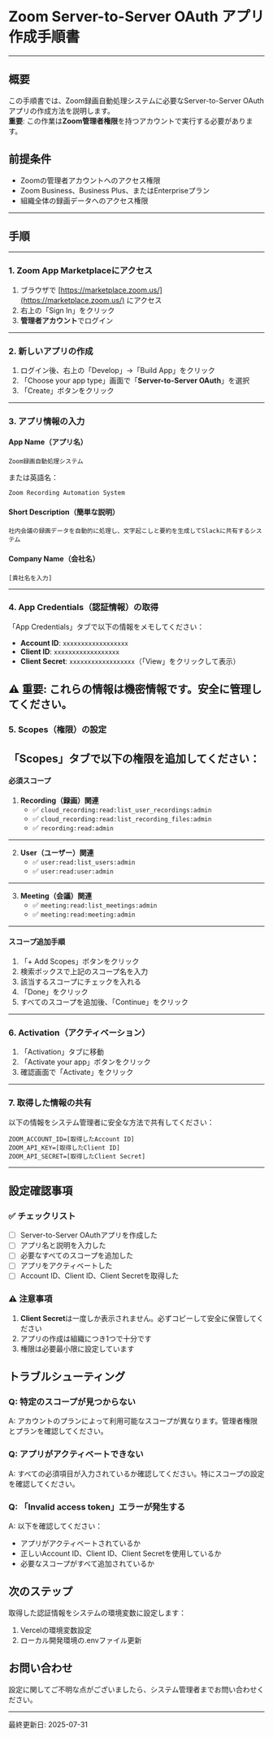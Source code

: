 # Zoom Server-to-Server OAuth アプリ作成手順書
---
## 概要
この手順書では、Zoom録画自動処理システムに必要なServer-to-Server OAuth アプリの作成方法を説明します。  
**重要**: この作業は**Zoom管理者権限**を持つアカウントで実行する必要があります。

## 前提条件
- Zoomの管理者アカウントへのアクセス権限
- Zoom Business、Business Plus、またはEnterpriseプラン
- 組織全体の録画データへのアクセス権限
---
## 手順
---
### 1. Zoom App Marketplaceにアクセス
1. ブラウザで [https://marketplace.zoom.us/](https://marketplace.zoom.us/) にアクセス
2. 右上の「Sign In」をクリック
3. **管理者アカウント**でログイン
---
### 2. 新しいアプリの作成
1. ログイン後、右上の「Develop」→「Build App」をクリック
2. 「Choose your app type」画面で「**Server-to-Server OAuth**」を選択
3. 「Create」ボタンをクリック
---
### 3. アプリ情報の入力
#### App Name（アプリ名）
```
Zoom録画自動処理システム
```
または英語名：
```
Zoom Recording Automation System
```

#### Short Description（簡単な説明）
```
社内会議の録画データを自動的に処理し、文字起こしと要約を生成してSlackに共有するシステム
```

#### Company Name（会社名）
```
[貴社名を入力]
```
---
### 4. App Credentials（認証情報）の取得
「App Credentials」タブで以下の情報をメモしてください：

- **Account ID**: `xxxxxxxxxxxxxxxxxx`
- **Client ID**: `xxxxxxxxxxxxxxxxxx`
- **Client Secret**: `xxxxxxxxxxxxxxxxxx`（「View」をクリックして表示）

⚠️ **重要**: これらの情報は機密情報です。安全に管理してください。
---
### 5. Scopes（権限）の設定
「Scopes」タブで以下の権限を追加してください：
---
#### 必須スコープ
1. **Recording（録画）関連**
   - ✅ `cloud_recording:read:list_user_recordings:admin`
   - ✅ `cloud_recording:read:list_recording_files:admin`
   - ✅ `recording:read:admin`
---
2. **User（ユーザー）関連**
   - ✅ `user:read:list_users:admin`
   - ✅ `user:read:user:admin`
---
3. **Meeting（会議）関連**
   - ✅ `meeting:read:list_meetings:admin`
   - ✅ `meeting:read:meeting:admin`
---
#### スコープ追加手順
1. 「+ Add Scopes」ボタンをクリック
2. 検索ボックスで上記のスコープ名を入力
3. 該当するスコープにチェックを入れる
4. 「Done」をクリック
5. すべてのスコープを追加後、「Continue」をクリック
---
### 6. Activation（アクティベーション）
1. 「Activation」タブに移動
2. 「Activate your app」ボタンをクリック
3. 確認画面で「Activate」をクリック
---
### 7. 取得した情報の共有

以下の情報をシステム管理者に安全な方法で共有してください：

```
ZOOM_ACCOUNT_ID=[取得したAccount ID]
ZOOM_API_KEY=[取得したClient ID]
ZOOM_API_SECRET=[取得したClient Secret]
```
---
## 設定確認事項

### ✅ チェックリスト
- [ ] Server-to-Server OAuthアプリを作成した
- [ ] アプリ名と説明を入力した
- [ ] 必要なすべてのスコープを追加した
- [ ] アプリをアクティベートした
- [ ] Account ID、Client ID、Client Secretを取得した

### ⚠️ 注意事項
1. **Client Secret**は一度しか表示されません。必ずコピーして安全に保管してください
2. アプリの作成は組織につき1つで十分です
3. 権限は必要最小限に設定しています

## トラブルシューティング

### Q: 特定のスコープが見つからない
A: アカウントのプランによって利用可能なスコープが異なります。管理者権限とプランを確認してください。

### Q: アプリがアクティベートできない
A: すべての必須項目が入力されているか確認してください。特にスコープの設定を確認してください。

### Q: 「Invalid access token」エラーが発生する
A: 以下を確認してください：
- アプリがアクティベートされているか
- 正しいAccount ID、Client ID、Client Secretを使用しているか
- 必要なスコープがすべて追加されているか

## 次のステップ

取得した認証情報をシステムの環境変数に設定します：
1. Vercelの環境変数設定
2. ローカル開発環境の.envファイル更新

## お問い合わせ

設定に関してご不明な点がございましたら、システム管理者までお問い合わせください。

---
最終更新日: 2025-07-31